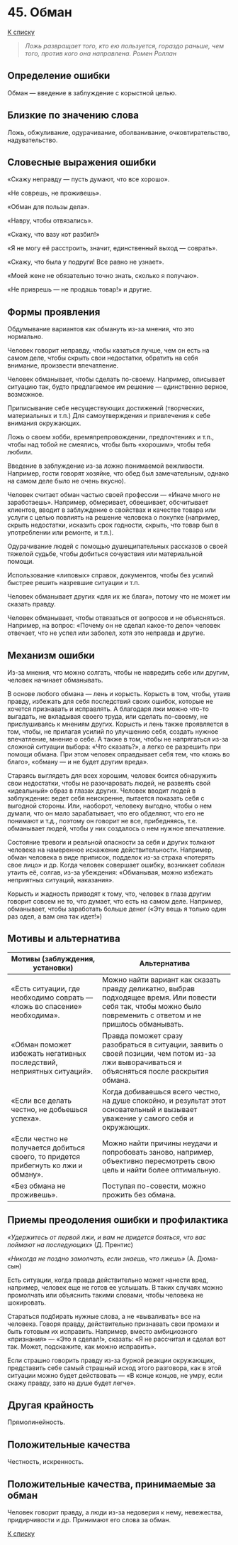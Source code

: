 # 45. Обман

[К списку](000.md)

>*Ложь развращает того, кто ею пользуется, гораздо раньше, чем того, против кого она направлена. Ромен Роллан*

## Определение ошибки

Обман — введение в заблуждение с корыстной целью.

## Близкие по значению слова

Ложь, обжуливание, одурачивание, оболванивание, очковтирательство, надувательство.

## Словесные выражения ошибки

«Скажу неправду — пусть думают, что все хорошо».

«Не соврешь, не проживешь».

«Обман для пользы дела».

«Навру, чтобы отвязались».

«Скажу, что вазу кот разбил!»

«Я не могу её расстроить, значит, единственный выход — соврать».

«Скажу, что была у подруги! Все равно не узнает».

«Моей жене не обязательно точно знать, сколько я получаю».

«Не приврешь — не продашь товар!» и другие.

## Формы проявления

Обдумывание вариантов как обмануть из-за мнения, что это нормально.

Человек говорит неправду, чтобы казаться лучше, чем он есть на самом деле, чтобы скрыть свои недостатки, обратить на себя внимание, произвести впечатление.

Человек обманывает, чтобы сделать по-своему. Например, описывает ситуацию так, будто предлагаемое им решение — единственно верное, возможное.

Приписывание себе несуществующих достижений (творческих, материальных и т.п.) Для самоутверждения и привлечения к себе внимания окружающих.

Ложь о своем хобби, времяпрепровождении, предпочтениях и т.п., чтобы над тобой не смеялись, чтобы быть «хорошим», чтобы тебя любили.

Введение в заблуждение из-за ложно понимаемой вежливости. Например, гости говорят хозяйке, что обед был замечательным, однако на самом деле было не очень вкусно).

Человек считает обман частью своей профессии — «Иначе много не заработаешь». Например, обмеривает, обвешивает, обсчитывает клиентов, вводит в заблуждение о свойствах и качестве товара или услуги с целью повлиять на решение человека о покупке (например, скрыть недостатки, исказить срок годности, скрыть, что товар был в употреблении или ремонте, и т.п.).

Одурачивание людей с помощью душещипательных рассказов о своей тяжелой судьбе, чтобы добиться сочувствия или материальной помощи.

Использование «липовых» справок, документов, чтобы без усилий быстрее решить назревшие ситуации и т.п.

Человек обманывает других «для их же блага», потому что не может им сказать правду.

Человек обманывает, чтобы отвязаться от вопросов и не объясняться. Например, на вопрос: «Почему он не сделал какое-то дело» человек отвечает, что не успел или заболел, хотя это неправда и другие.

## Механизм ошибки

Из-за мнения, что можно солгать, чтобы не навредить себе или другим, человек начинает обманывать.

В основе любого обмана — лень и корысть. Корысть в том, чтобы, утаив правду, избежать для себя последствий своих ошибок, которые не хочется признавать и исправлять. А благодаря лжи можно что-то выгадать, не вкладывая своего труда, или сделать по-своему, не прислушиваясь к мнениям других. Корысть и лень также проявляется в том, чтобы, не прилагая усилий по улучшению себя, создать нужное впечатление, мнение о себе. А также в том, чтобы не напрягаться из-за сложной ситуации выбора: «Что сказать?», а легко ее разрешить при помощи обмана. При этом человек оправдывает себя тем, что «ложь во благо», «обману — и не будет другим вреда».

Стараясь выглядеть для всех хорошим, человек боится обнаружить свои недостатки, чтобы не разочаровать людей, не развеять свой «идеальный» образ в глазах других. Человек вводит людей в заблуждение: ведет себя неискренне, пытается показать себя с выгодной стороны. Или, наоборот, человеку выгодно, чтобы о нем думали, что он мало зарабатывает, что его обделяют, что его не понимают и т.д., поэтому он говорит не все, прибедняясь, т.е. обманывает людей, чтобы у них создалось о нем нужное впечатление.

Состояние тревоги и реальной опасности за себя и других толкают человека на намеренное искажение действительности. Например, обман человека в виде приписок, подделок из-за страха «потерять свое лицо» и др. Когда человек совершает ошибку, возникает соблазн утаить её, солгав, из-за убеждения: «Обманывая, можно избежать неприятных ситуаций, наказания».

Корысть и жадность приводят к тому, что, человек в глаза другим говорит совсем не то, что думает, что есть на самом деле. Например, обманывает, чтобы заработать больше денег («Эту вещь я только один раз одел, а вам она так идет!»)

## Мотивы и альтернатива

Мотивы (заблуждения, установки) | Альтернатива
--- | ---
«Есть ситуации, где необходимо соврать — «ложь во спасение» необходима». | Можно найти вариант как сказать правду деликатно, выбрав подходящее время. Или повести себя так, чтобы можно было повременить с ответом и не пришлось обманывать.
«Обман поможет избежать негативных последствий, неприятных ситуаций». | Правда поможет сразу разобраться в ситуации, заявить о своей позиции, чем потом из-за лжи выворачиваться и объясняться после раскрытия обмана.
«Если все делать честно, не добьешься успеха».| Когда добиваешься всего честно, на душе спокойно, и результат этот основательный и вызывает уважение у самого себя и окружающих.
«Если честно не получается добиться своего, то придется прибегнуть ко лжи и обману». | Можно найти причины неудачи и попробовать заново, например, объективно пересмотреть свою цель и найти более оптимальную.
«Без обмана не проживешь». | Поступая по-совести, можно прожить без обмана.

## Приемы преодоления ошибки и профилактика

*«Удержитесь от первой лжи, и вам не придется бояться, что вас поймают на последующих»* (Д. Прентис)

*«Никогда не поздно замолчать, если знаешь, что лжешь»* (А. Дюма-сын)

Есть ситуации, когда правда действительно может нанести вред, например, человек еще не готов ее услышать. В таких случаях можно промолчать или объяснить такими словами, чтобы человека не шокировать.

Стараться подбирать нужные слова, а не «вываливать» все на человека. Говоря правду, действительно признавать свои промахи и быть готовым их исправить. Например, вместо амбициозного «признания» — «Это я сделал!», сказать: «Я не рассчитал и сделал вот так. Может, подскажите, как можно исправить».

Если страшно говорить правду из-за бурной реакции окружающих, представить себе самый страшный исход этого разговора, как в этой ситуации можно будет действовать — «В конце концов, не умру, если скажу правду, зато на душе будет легче».

## Другая крайность

Прямолинейность.

## Положительные качества

Честность, искренность.

## Положительные качества, принимаемые за обман

Человек говорит правду, а люди из-за недоверия к нему, невежества, придирчивости и др. Принимают его слова за обман.

[К списку](000.md)
